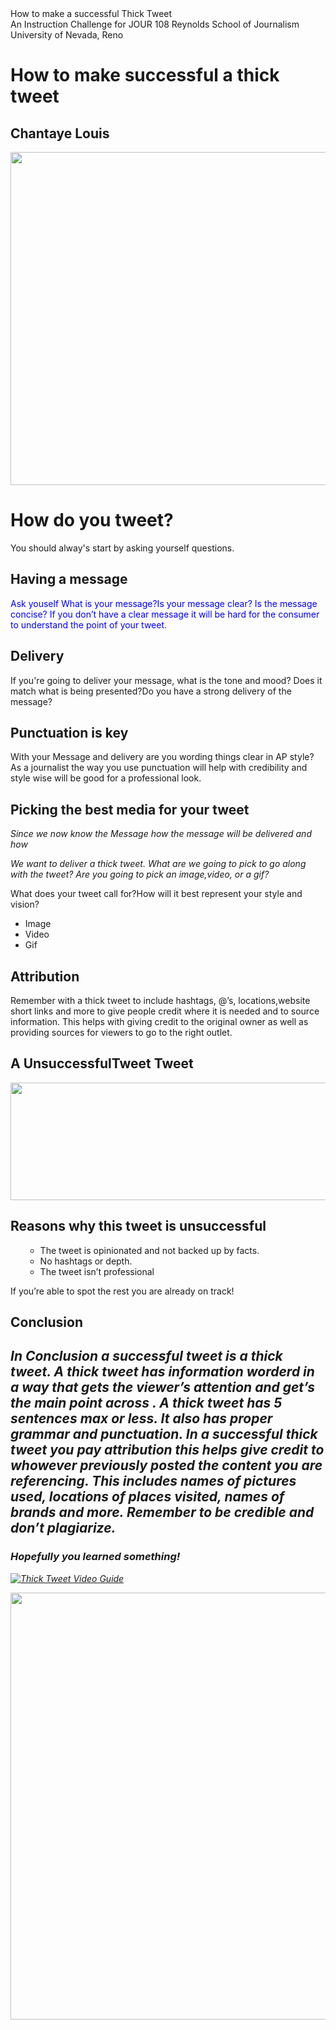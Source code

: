 <!DOCTYPE html>
<html>

<head>
 How to make a successful Thick Tweet
</head>


<body>
<div id="introduction">
An Instruction Challenge for JOUR 108
Reynolds School of Journalism 
University of Nevada, Reno
</body>

 <div>
 
 <h1>How to make successful a thick tweet</h1>


<h2>Chantaye Louis</h2> 
</div>
 
 <img src="https://live.staticflickr.com/1761/41494071470_813e85bb3d_c.jpg" width="800" height="533"/>

<div> 
<h1>How do you tweet?</h1>
 You should alway's start by asking yourself questions.
</div>

<div>
<h2>Having a message</h2>
<p style="color: blue;"> Ask youself What is your message?Is your message clear? Is the message concise?
If you don’t have a clear message it will be hard for the 
consumer to understand the point of your tweet.</p>
</div>

<div id="Delivery">
<h2>Delivery</h2>
<p>If you're going to deliver your message, what is the tone and mood?
Does it match what is being presented?Do you have a strong delivery of the message?</P>
</div>

<div id="Punctuation">
<h2>Punctuation is key</h2>
<p>With your Message and delivery are you wording things clear in AP style?
As a journalist the way you use punctuation will help with credibility and 
style wise will be good for a professional look.</p>
</div>

<div id="Picking the best media for your tweet">
<h2>Picking the best media for your tweet</h2>
<em> Since we now know the Message how the message will be delivered and how
<p>We want to deliver a thick tweet. What are we going to pick to go along with the tweet?
Are you going to pick an image,video, or a gif?</em></p>
<p>What does your tweet call for?How will it best represent your style and vision?</p>
<ul>
<li>Image</li>
<li>Video</li>
<li>Gif</li>
</ul>
</div>

<div id="Attribution">
<h2>Attribution</h2>
<p>Remember with a thick tweet to include hashtags, @’s, locations,website short links and more to give people credit where it is needed and to source information.
This helps with giving credit to the original owner as well as providing sources for viewers to go to the right outlet.</p>
</div>

<div id="A Unsuccessful Tweet">
<h2>A UnsuccessfulTweet Tweet</h2>
</div>

<img src="https://live.staticflickr.com/4587/38417695074_98a2a857c5_c.jpg" width="720" height="188"/>
   
<div id="Reasons why this tweet is unsuccessful">
<h2>Reasons why this tweet is unsuccessful</h2>
<ol>
 <ul>
 <li>The tweet is opinionated and not backed up by facts.</li>
 <li>No hashtags or depth.</li>
 <li>The tweet isn’t professional</li>
 </ul>
</ol>
If you’re able to spot the rest you are already on track!
</div>

<div id="Conclusion">
<h2>Conclusion<h2>
<p><em>In Conclusion a successful tweet is a thick tweet. <em>A thick tweet has information worderd in a way that gets the viewer’s attention and get’s the main point across </em>.
A thick tweet has <em> 5 sentences max or less</em>. It also has <em>proper grammar </em> and <em>punctuation</em>.
In a successful thick tweet you <em>pay attribution this helps give credit to whowever previously posted the content you are referencing</em>. 
This includes names of pictures used, locations of places visited, names of brands and more. <strong> Remember to be credible and don’t plagiarize.</strong></p>
</div>

<div>
<h3>Hopefully you learned something!</h3>
  
[![Thick Tweet Video Guide](https://live.staticflickr.com/65535/51700268821_1a98e197ff_c.jpg)](https://www.youtube.com/embed/hItpWLBuG0s)
  

                                                                                                                                                                                                                                        
<img src="https://live.staticflickr.com/920/41494068490_b21af0a919_b.jpg" width="1024" height="683"/>
 


